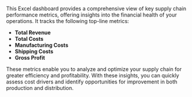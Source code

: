 This Excel dashboard provides a comprehensive view of key supply chain performance metrics, offering insights into the financial health of your operations. It tracks the following top-line metrics:

- **Total Revenue**  
- **Total Costs**  
- **Manufacturing Costs**  
- **Shipping Costs**  
- **Gross Profit**  

These metrics enable you to analyze and optimize your supply chain for greater efficiency and profitability. With these insights, you can quickly assess cost drivers and identify opportunities for improvement in both production and distribution.
